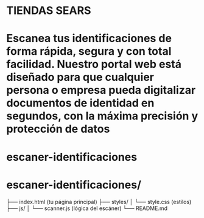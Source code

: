 # TIENDAS SEARS 
# Escanea tus identificaciones de forma rápida, segura y con total facilidad. Nuestro portal web está diseñado para que cualquier persona o empresa pueda digitalizar documentos de identidad en segundos, con la máxima precisión y protección de datos 
# escaner-identificaciones
# escaner-identificaciones/
├── index.html          (tu página principal)
├── styles/
│   └── style.css       (estilos)
├── js/
│   └── scanner.js      (lógica del escáner)
└── README.md
